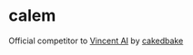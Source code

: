 # calem
Official competitor to [Vincent AI](https://github.com/cakedbake/vincent-ai) by [cakedbake](https://github.com/cakedbake/)
